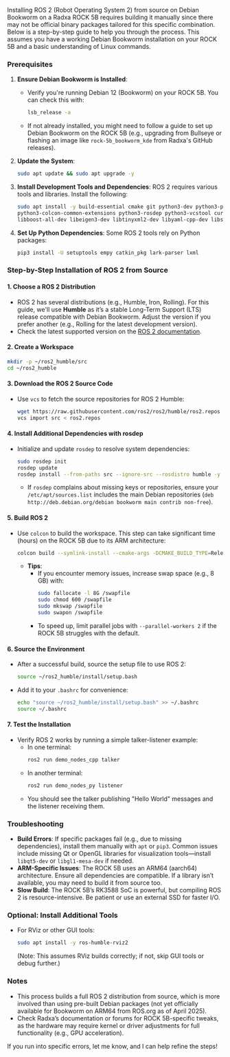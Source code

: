 Installing ROS 2 (Robot Operating System 2) from source on Debian Bookworm on a Radxa ROCK 5B requires building it manually since there may not be official binary packages tailored for this specific combination. Below is a step-by-step guide to help you through the process. This assumes you have a working Debian Bookworm installation on your ROCK 5B and a basic understanding of Linux commands.

### Prerequisites
1. **Ensure Debian Bookworm is Installed**:
   - Verify you're running Debian 12 (Bookworm) on your ROCK 5B. You can check this with:
     ```bash
     lsb_release -a
     ```
   - If not already installed, you might need to follow a guide to set up Debian Bookworm on the ROCK 5B (e.g., upgrading from Bullseye or flashing an image like `rock-5b_bookworm_kde` from Radxa's GitHub releases).

2. **Update the System**:
   ```bash
   sudo apt update && sudo apt upgrade -y
   ```

3. **Install Development Tools and Dependencies**:
   ROS 2 requires various tools and libraries. Install the following:
   ```bash
   sudo apt install -y build-essential cmake git python3-dev python3-pip python3-venv \
   python3-colcon-common-extensions python3-rosdep python3-vcstool curl wget \
   libboost-all-dev libeigen3-dev libtinyxml2-dev libyaml-cpp-dev libssl-dev
   ```

4. **Set Up Python Dependencies**:
   Some ROS 2 tools rely on Python packages:
   ```bash
   pip3 install -U setuptools empy catkin_pkg lark-parser lxml
   ```

### Step-by-Step Installation of ROS 2 from Source
#### 1. Choose a ROS 2 Distribution
- ROS 2 has several distributions (e.g., Humble, Iron, Rolling). For this guide, we'll use **Humble** as it’s a stable Long-Term Support (LTS) release compatible with Debian Bookworm. Adjust the version if you prefer another (e.g., Rolling for the latest development version).
- Check the latest supported version on the [ROS 2 documentation](https://docs.ros.org/en/rolling/Installation.html).

#### 2. Create a Workspace
```bash
mkdir -p ~/ros2_humble/src
cd ~/ros2_humble
```

#### 3. Download the ROS 2 Source Code
- Use `vcs` to fetch the source repositories for ROS 2 Humble:
  ```bash
  wget https://raw.githubusercontent.com/ros2/ros2/humble/ros2.repos
  vcs import src < ros2.repos
  ```

#### 4. Install Additional Dependencies with rosdep
- Initialize and update `rosdep` to resolve system dependencies:
  ```bash
  sudo rosdep init
  rosdep update
  rosdep install --from-paths src --ignore-src --rosdistro humble -y
  ```
  - If `rosdep` complains about missing keys or repositories, ensure your `/etc/apt/sources.list` includes the main Debian repositories (`deb http://deb.debian.org/debian bookworm main contrib non-free`).

#### 5. Build ROS 2
- Use `colcon` to build the workspace. This step can take significant time (hours) on the ROCK 5B due to its ARM architecture:
  ```bash
  colcon build --symlink-install --cmake-args -DCMAKE_BUILD_TYPE=Release
  ```
  - **Tips**:
    - If you encounter memory issues, increase swap space (e.g., 8 GB) with:
      ```bash
      sudo fallocate -l 8G /swapfile
      sudo chmod 600 /swapfile
      sudo mkswap /swapfile
      sudo swapon /swapfile
      ```
    - To speed up, limit parallel jobs with `--parallel-workers 2` if the ROCK 5B struggles with the default.

#### 6. Source the Environment
- After a successful build, source the setup file to use ROS 2:
  ```bash
  source ~/ros2_humble/install/setup.bash
  ```
- Add it to your `.bashrc` for convenience:
  ```bash
  echo "source ~/ros2_humble/install/setup.bash" >> ~/.bashrc
  source ~/.bashrc
  ```

#### 7. Test the Installation
- Verify ROS 2 works by running a simple talker-listener example:
  - In one terminal:
    ```bash
    ros2 run demo_nodes_cpp talker
    ```
  - In another terminal:
    ```bash
    ros2 run demo_nodes_py listener
    ```
  - You should see the talker publishing "Hello World" messages and the listener receiving them.

### Troubleshooting
- **Build Errors**: If specific packages fail (e.g., due to missing dependencies), install them manually with `apt` or `pip3`. Common issues include missing Qt or OpenGL libraries for visualization tools—install `libqt5-dev` or `libgl1-mesa-dev` if needed.
- **ARM-Specific Issues**: The ROCK 5B uses an ARM64 (aarch64) architecture. Ensure all dependencies are compatible. If a library isn’t available, you may need to build it from source too.
- **Slow Build**: The ROCK 5B’s RK3588 SoC is powerful, but compiling ROS 2 is resource-intensive. Be patient or use an external SSD for faster I/O.

### Optional: Install Additional Tools
- For RViz or other GUI tools:
  ```bash
  sudo apt install -y ros-humble-rviz2
  ```
  (Note: This assumes RViz builds correctly; if not, skip GUI tools or debug further.)

### Notes
- This process builds a full ROS 2 distribution from source, which is more involved than using pre-built Debian packages (not yet officially available for Bookworm on ARM64 from ROS.org as of April 2025).
- Check Radxa’s documentation or forums for ROCK 5B-specific tweaks, as the hardware may require kernel or driver adjustments for full functionality (e.g., GPU acceleration).

If you run into specific errors, let me know, and I can help refine the steps!
